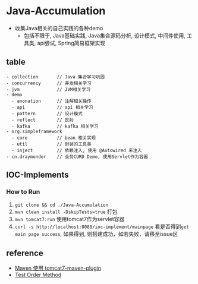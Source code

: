 # Java-Accumulation
- 收集Java相关的自己实践的各种demo
    - 包括不限于, Java基础实践, Java集合源码分析, 设计模式, 中间件使用, 工具类, api尝试, Spring简易框架实现

## table
```
- collection       // Java 集合学习巩固
- concurrency      // 并发相关学习
- jvm              // JVM相关学习
- demo
  - anonation      // 注解相关操作
  - api            // api 相关学习
  - pattern        // 设计模式
  - reflect        // 反射
  - kafka          // kafka 相关学习
- org.simpleframework
  - core           // bean 相关实现
  - util           // 封装的工具类
  - inject         // 依赖注入, 使用 @Autowired 来注入
- cn.draymonder    // 业务CURD Demo, 使用Servlet作为容器      
```

## IOC-Implements
### How to Run
1. `git clone && cd ./Java-Accumulation`
2. `mvn clean install -DskipTests=true` 打包
3. `mvn tomcat7:run` 使用tomcat7作为servlet容器
4. `curl -s http://localhost:8080/ioc-implement/mainpage` 看是否得到`get main page success`, 如果得到, 则搭建成功，如若失败，请移至issue区
 

## reference
- [Maven 使用 tomcat7-maven-plugin](https://www.cnblogs.com/dyh004/p/11578954.html)
- [Test Order Method](https://www.baeldung.com/junit-5-test-order) 